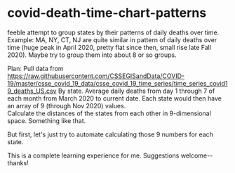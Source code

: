 # covid-death-time-chart-patterns
feeble attempt to group states by their patterns of daily deaths over time. 
Example:  MA, NY, CT, NJ are quite similar in pattern of daily deaths over time (huge peak in April 2020, pretty flat since then, small rise late Fall 2020).  Maybe try to group them into about 8 or so groups.  

Plan:
Pull data from https://raw.githubusercontent.com/CSSEGISandData/COVID-19/master/csse_covid_19_data/csse_covid_19_time_series/time_series_covid19_deaths_US.csv
By state.
Average daily deaths from day 1 through 7 of each month from March 2020 to current date.
Each state would then have an array of 9 (through Nov 2020) values.  
Calculate the distances of the states from each other in 9-dimensional space.
Something like that.

But first, let's just try to automate calculating those 9 numbers for each state. 

This is a complete learning experience for me. Suggestions welcome--thanks!

